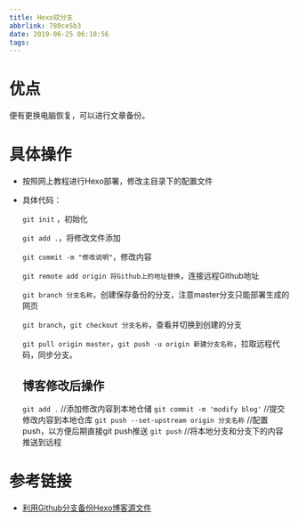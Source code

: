 ```yaml
---
title: Hexo双分支
abbrlink: 780ce5b3
date: 2019-06-25 06:10:56
tags:
---
```


# 优点

便有更换电脑恢复，可以进行文章备份。

# 具体操作

* 按照网上教程进行Hexo部署，修改主目录下的配置文件

* 具体代码：

  `git init` ，初始化

  `git add .`，将修改文件添加

  `git commit -m "修改说明"`，修改内容

  `git remote add origin 将Github上的地址替换`，连接远程Github地址

  `git branch 分支名称`，创建保存备份的分支，注意master分支只能部署生成的网页

  `git branch`，`git checkout 分支名称`，查看并切换到创建的分支

  `git pull origin master`，`git push -u origin 新建分支名称`，拉取远程代码，同步分支。

  ## 博客修改后操作

  `git add .`  //添加修改内容到本地仓储
  `git commit -m 'modify blog'`  //提交修改内容到本地仓库
  `git push --set-upstream origin 分支名称`  //配置push，以方便后期直接git push推送
  `git push`  //将本地分支和分支下的内容推送到远程

# 参考链接

* [利用Github分支备份Hexo博客源文件](https://xiaovv.me/2017/04/14/%E5%88%A9%E7%94%A8Github%E5%88%86%E6%94%AF%E5%A4%87%E4%BB%BDHexo%E6%BA%90%E7%A0%81%E5%92%8C%E9%85%8D%E7%BD%AE/)